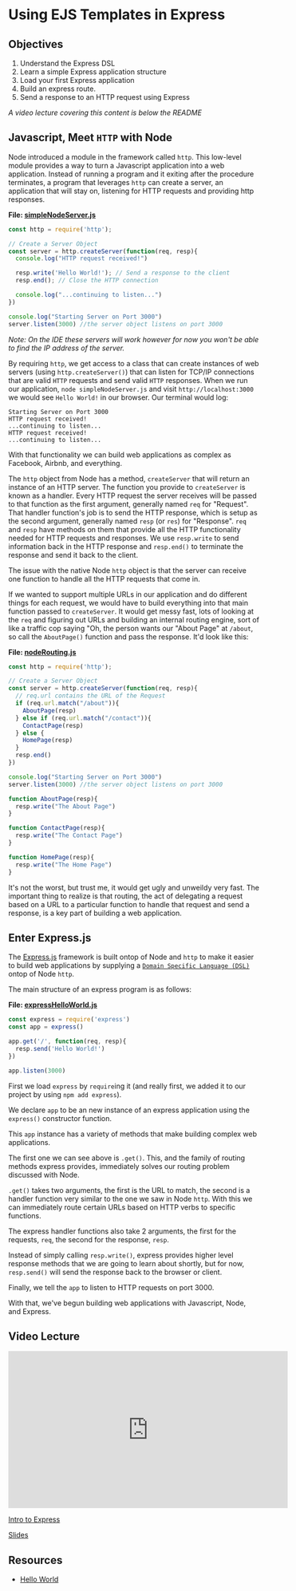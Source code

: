 # Using EJS Templates in Express

## Objectives

1. Understand the Express DSL
2. Learn a simple Express application structure
3. Load your first Express application
4. Build an express route.
5. Send a response to an HTTP request using Express

_A video lecture covering this content is below the README_

## Javascript, Meet `HTTP` with Node

Node introduced a module in the framework called `http`. This low-level module provides a way to turn a Javascript application into a web application. Instead of running a program and it exiting after the procedure terminates, a program that leverages `http` can create a server, an application that will stay on, listening for HTTP requests and providing http responses.

**File: [simpleNodeServer.js](https://github.com/learn-co-curriculum/intro-to-express-js/blob/master/simpleNodeServer.js)**
```js
const http = require('http');

// Create a Server Object
const server = http.createServer(function(req, resp){
  console.log("HTTP request received!")

  resp.write('Hello World!'); // Send a response to the client
  resp.end(); // Close the HTTP connection

  console.log("...continuing to listen...")
})

console.log("Starting Server on Port 3000")
server.listen(3000) //the server object listens on port 3000
```

_Note: On the IDE these servers will work however for now you won't be able to find the IP address of the server._

By requiring `http`, we get access to a class that can create instances of web servers (using `http.createServer()`) that can listen for TCP/IP connections that are valid `HTTP` requests and send valid `HTTP` responses. When we run our application, `node simpleNodeServer.js` and visit `http://localhost:3000` we would see `Hello World!` in our browser. Our terminal would log:

```
Starting Server on Port 3000
HTTP request received!
...continuing to listen...
HTTP request received!
...continuing to listen...
```

With that functionality we can build web applications as complex as Facebook, Airbnb, and everything.

The `http` object from Node has a method, `createServer` that will return an instance of an HTTP server. The function you provide to `createServer` is known as a handler. Every HTTP request the server receives will be passed to that function as the first argument, generally named `req` for "Request". That handler function's job is to send the HTTP response, which is setup as the second argument, generally named `resp` (or `res`) for "Response". `req` and `resp` have methods on them that provide all the HTTP functionality needed for HTTP requests and responses. We use `resp.write` to send information back in the HTTP response and `resp.end()` to terminate the response and send it back to the client.

The issue with the native Node `http` object is that the server can receive one function to handle all the HTTP requests that come in.

If we wanted to support multiple URLs in our application and do different things for each request, we would have to build everything into that main function passed to `createServer`. It would get messy fast, lots of looking at the `req` and figuring out URLs and building an internal routing engine, sort of like a traffic cop saying "Oh, the person wants our "About Page" at `/about`, so call the `AboutPage()` function and pass the response. It'd look like this:

**File: [nodeRouting.js](https://github.com/learn-co-curriculum/intro-to-express-js/blob/master/nodeRouting.js)**
```js
const http = require('http');

// Create a Server Object
const server = http.createServer(function(req, resp){
  // req.url contains the URL of the Request
  if (req.url.match("/about")){
    AboutPage(resp)
  } else if (req.url.match("/contact")){
    ContactPage(resp)
  } else {
    HomePage(resp)
  }
  resp.end()
})

console.log("Starting Server on Port 3000")
server.listen(3000) //the server object listens on port 3000

function AboutPage(resp){
  resp.write("The About Page")
}

function ContactPage(resp){
  resp.write("The Contact Page")
}

function HomePage(resp){
  resp.write("The Home Page")
}
```

It's not the worst, but trust me, it would get ugly and unweildy very fast. The important thing to realize is that routing, the act of delegating a request based on a URL to a particular function to handle that request and send a response, is a key part of building a web application.

## Enter Express.js

The [Express.js](https://expressjs.com/) framework is built ontop of Node and `http` to make it easier to build web applications by supplying a [`Domain Specific Language (DSL)`](https://en.wikipedia.org/wiki/Domain-specific_language) ontop of Node `http`.

The main structure of an express program is as follows:

**File: [expressHelloWorld.js](https://github.com/learn-co-curriculum/intro-to-express-js/blob/master/expressHelloWorld.js)**
```js
const express = require('express')
const app = express()

app.get('/', function(req, resp){
  resp.send('Hello World!')
})

app.listen(3000)
```

First we load `express` by `require`ing it (and really first, we added it to our project by using `npm add express`).

We declare `app` to be an new instance of an express application using the `express()` constructor function.

This `app` instance has a variety of methods that make building complex web applications.

The first one we can see above is `.get()`. This, and the family of routing methods express provides, immediately solves our routing problem discussed with Node.

`.get()` takes two arguments, the first is the URL to match, the second is a handler function very similar to the one we saw in Node `http`. With this we can immediately route certain URLs based on HTTP verbs to specific functions. 

The express handler functions also take 2 arguments, the first for the requests, `req`, the second for the response, `resp`.

Instead of simply calling `resp.write()`, express provides higher level response methods that we are going to learn about shortly, but for now, `resp.send()` will send the response back to the browser or client.

Finally, we tell the `app` to listen to HTTP requests on port 3000.

With that, we've begun building web applications with Javascript, Node, and Express.

## Video Lecture

<iframe width="560" height="315" src="https://www.youtube.com/embed/FldgdcaYFXE?rel=0&modestbranding=1" frameborder="0" allowfullscreen></iframe><p><a href="https://youtu.be/FldgdcaYFXE">Intro to Express</a></p>

[Slides](https://docs.google.com/presentation/d/1cqqONyI0s3dnwzKmK34MMvQmh31mQrZ0mj7Pw_c-PBg/edit#slide=id.g287cb3bd88_0_12)

## Resources 

* [Hello World](https://expressjs.com/en/starter/hello-world.html)